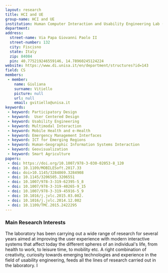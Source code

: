 ```yaml
---
layout: research
title: HCI and UE
group-name: HCI and UE
institution: Human Computer Interaction and Usability Engineering Lab (HCI-UsE) - Dipartimento di Informatica - Università di Salerno
department: 
address: 
  street-name: Via Papa Giovanni Paolo II
  street-number: 132
  city: Fiscisno
  state: Italy
  zip: 84084
  pin: 40.775219246559146, 14.78960245124224
website: https://www.di.unisa.it/en/department/structures?id=143
field: CS
members: 
 - member: 
    name: Giuliana
    surname: Vitiello
    picture: null
    url: null
    email: gvitiello@unisa.it
keywords: 
 - keyword: Participatory Design
 - keyword:  User Centered Design
 - keyword: Usability Engineering
 - keyword: Multimodal Interaction
 - keyword: Mobile Health and e-Health
 - keyword: Emergency Management Interfaces
 - keyword: ICT for Emerging Regions
 - keyword: Human-Geographic Information Systems Interaction
 - keyword: Geovisualization
 - keyword: Smart Agriculture
papers: 
 - doi: https://doi.org/10.1007/978-3-030-02053-8_120
 - doi: 10.1109/MOBILESoft.2017.33
 - doi: doi>10.1145/3284869.3284908
 - doi: 10.1145/3206505.3206551
 - doi: 10.1007/978-3-319-62395-5_8
 - doi: 10.1007/978-3-319-40265-9_15
 - doi: 10.1007/978-3-319-45916-5_9
 - doi: 10.1016/j.jvlc.2015.03.002. 
 - doi: 10.1016/j.jvlc.2014.12.002
 - doi: 10.1109/TMC.2015.2422295
---
```



### Main Research Interests
The laboratory has been carrying out a wide range of research for several years aimed at improving the user experience with modern interactive systems that affect today the different spheres of an individual's life, from health to work, to leisure time, to mobility etc. A right combination of creativity, curiosity towards emerging technologies and experience in the field of usability engineering, feeds all the lines of research carried out in the laboratory. I

